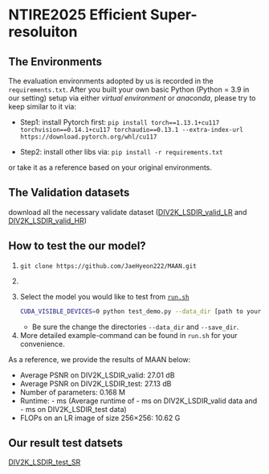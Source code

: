 # NTIRE2025 Efficient Super-resoluiton

## The Environments

The evaluation environments adopted by us is recorded in the `requirements.txt`. After you built your own basic Python (Python = 3.9 in our setting) setup via either *virtual environment* or *anaconda*, please try to keep similar to it via:

- Step1: install Pytorch first:
`pip install torch==1.13.1+cu117 torchvision==0.14.1+cu117 torchaudio==0.13.1 --extra-index-url https://download.pytorch.org/whl/cu117`

- Step2: install other libs via:
```pip install -r requirements.txt```

or take it as a reference based on your original environments.

## The Validation datasets
download all the necessary validate dataset ([DIV2K_LSDIR_valid_LR](https://drive.google.com/file/d/1YUDrjUSMhhdx1s-O0I1qPa_HjW-S34Yj/view?usp=sharing) and [DIV2K_LSDIR_valid_HR](https://drive.google.com/file/d/1z1UtfewPatuPVTeAAzeTjhEGk4dg2i8v/view?usp=sharing))

## How to test the our model?

1. `git clone https://github.com/JaeHyeon222/MAAN.git`
2.  ```bashcd NTIRE2025_ESR'''
3. Select the model you would like to test from [`run.sh`](./run.sh)
    ```bash
    CUDA_VISIBLE_DEVICES=0 python test_demo.py --data_dir [path to your data dir] --save_dir [path to your save dir] --model_id 29
    ```
    - Be sure the change the directories `--data_dir` and `--save_dir`.
4. More detailed example-command can be found in `run.sh` for your convenience.

As a reference, we provide the results of MAAN below:
- Average PSNR on DIV2K_LSDIR_valid: 27.01 dB
- Average PSNR on DIV2K_LSDIR_test: 27.13 dB
- Number of parameters: 0.168 M
- Runtime: - ms (Average runtime of - ms on DIV2K_LSDIR_valid data and - ms on DIV2K_LSDIR_test data)
- FLOPs on an LR image of size 256×256: 10.62 G

## Our result test datsets
[DIV2K_LSDIR_test_SR](https://drive.google.com/file/d/1FmggUV1-kepcvv5SDcb1cKOJa2hU3NPu/view?usp=drive_link)
